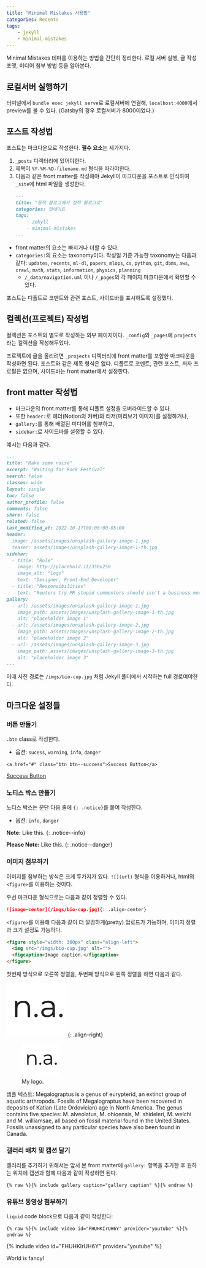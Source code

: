 ```yaml
---
title: "Minimal Mistakes 사용법"
categories: Recents
tags:
    - jekyll
    - minimal-mistakes
---
```


Minimal Mistakes 테마를 이용하는 방법을 간단히 정리한다. 로컬 서버 실행, 글 작성 포맷, 미디어 첨부 방법 등을 알아본다.

## 로컬서버 실행하기

터미널에서 `bundle exec jekyll serve`로 로컬서버에 연결해, `localhost:4000`에서 preview를 볼 수 있다. (Gatsby의 경우 로컬서버가 8000이었다.)


## 포스트 작성법

포스트는 마크다운으로 작성한다. **필수 요소**는 세가지다.
1. `_posts` 디렉터리에 있어야한다.
2. 제목이 `%Y-%M-%D-filename.md` 형식을 따라야한다.
3. 다음과 같은 front matter를 작성해야 Jekyll이 마크다운을 포스트로 인식하여 `_site`에 html 파일을 생성한다.
    ```md
    ---
    title: "동적 블로그에서 정적 블로그로"
    categories: 업데이트
    tags:
        - Jekyll
        - minimal-mistakes
    ---
    ```

- front matter의 요소는 빠지거나 더할 수 있다.
- `categories:`의 요소는 taxonomy이다. 작성일 기준 가능한 taxonomy는 다음과 같다: 
  `updates`, `recents`, `ml-dl`, `papers`, `mlops`, `cs`, `python`, `git`, `dbms`, `aws`, `crawl`, `math`, `stats`, `information`, `physics`, `planning`
  - `/_data/navigation.uml` 이나 `/_pages`의 각 페이지 마크다운에서 확인할 수 있다.

포스트는 디폴트로 코멘트와 관련 포스트, 사이드바를 표시하도록 설정했다.


## 컬렉션(프로젝트) 작성법

컬렉션은 포스트와 별도로 작성하는 외부 페이지이다. `_config`와 `_pages`에 `projects`라는 컬렉션을 작성해두었다.

프로젝트에 글을 올리려면 `_projects` 디렉터리에 front matter를 포함한 마크다운을 작성하면 된다. 포스트와 같은 제목 형식은 없다. 디폴트로 코멘트, 관련 포스트, 저자 프로필은 없으며, 사이드바는 front matter에서 설정한다.


## front matter 작성법

- 마크다운의 front matter를 통해 디폴트 설정을 오버라이드할 수 있다. 
- 또한 `header:`로 헤더(Notion의 커버)와 티저(미리보기 이미지)를 설정하거나, 
- `gallery:`를 통해 배열된 미디어를 첨부하고, 
- `sidebar:`로 사이드바를 설정할 수 있다.

예시는 다음과 같다.
```md
---
title: "Make some noise"
excerpt: "Waiting for Rock Festival"
search: false
classes: wide
layout: single          
toc: false              
author_profile: false   
comments: false         
share: false            
related: false 
last_modified_at: 2022-10-17T08:06:00-05:00
header:
  image: /assets/images/unsplash-gallery-image-1.jpg
  teaser: assets/images/unsplash-gallery-image-1-th.jpg
sidebar:
  - title: "Role"
    image: http://placehold.it/350x250
    image_alt: "logo"
    text: "Designer, Front-End Developer"
  - title: "Responsibilities"
    text: "Reuters try PR stupid commenters should isn't a business model"
gallery:
  - url: /assets/images/unsplash-gallery-image-1.jpg
    image_path: assets/images/unsplash-gallery-image-1-th.jpg
    alt: "placeholder image 1"
  - url: /assets/images/unsplash-gallery-image-2.jpg
    image_path: assets/images/unsplash-gallery-image-2-th.jpg
    alt: "placeholder image 2"
  - url: /assets/images/unsplash-gallery-image-3.jpg
    image_path: assets/images/unsplash-gallery-image-3-th.jpg
    alt: "placeholder image 3"
---
```
이때 사진 경로는 `/imgs/bio-cup.jpg` 처럼 Jekyll 폴더에서 시작하는 full 경로여야한다.


## 마크다운 설정들

### 버튼 만들기
`.btn` class로 작성한다.
- 옵션: `sucess`, `warning`, `info`, `danger`

```
<a href="#" class="btn btn--success">Success Button</a>
```

<a href="#" class="btn btn--success">Success Button</a>

### 노티스 박스 만들기
노티스 박스는 문단 다음 줄에 `{: .notice}`를 붙여 작성한다.
- 옵션: `info`, `danger`

**Note:** Like this.
{: .notice--info}

**Please Note:** Like this.
{: .notice--danger}

### 이미지 첨부하기
이미지를 첨부하는 방식은 크게 두가지가 있다. `![](url)` 형식을 이용하거나, html의 `<figure>`를 이용하는 것이다.

우선 마크다운 형식으로는 다음과 같이 정렬할 수 있다.
```md
![image-center](/imgs/bio-cup.jpg){: .align-center}
```

`<figure>`를 이용해 다음과 같이 더 깔끔하게(pretty) 업로드가 가능하며, 이미지 정렬과 크기 설정도 가능하다.

```md
<figure style="width: 300px" class="align-left">
  <img src="/imgs/bio-cup.jpg" alt="">
  <figcaption>Image caption.</figcaption>
</figure> 
```

첫번째 방식으로 오른쪽 정렬을, 두번째 방식으로 왼쪽 정렬을 하면 다음과 같다. 

![image-right](/imgs/logo-trans.png){: .align-right}

<figure style="width: 100px" class="align-left">
  <img src="/imgs/logo-trans.png" alt="">
  <figcaption>My logo.</figcaption>
</figure> 

샘플 텍스트: Megalograptus is a genus of eurypterid, an extinct group of aquatic arthropods. Fossils of Megalograptus have been recovered in deposits of Katian (Late Ordovician) age in North America. The genus contains five species: M. alveolatus, M. ohioensis, M. shideleri, M. welchi and M. williamsae, all based on fossil material found in the United States. Fossils unassigned to any particular species have also been found in Canada. 

### 갤러리 배치 및 캡션 달기

갤러리를 추가하기 위해서는 앞서 본 front matter에 `gallery:` 항목을 추가한 후 원하는 위치에 캡션과 함께 다음과 같이 작성하면 된다. 

```liquid
{% raw %}{% include gallery caption="gallery caption" %}{% endraw %}
```

### 유튜브 동영상 첨부하기

`liquid` code block으로 다음과 같이 작성한다:

```liquid
{% raw %}{% include video id="FHUHKIrUH6Y" provider="youtube" %}{% endraw %}
```

{% include video id="FHUHKIrUH6Y" provider="youtube" %}

World is fancy!